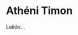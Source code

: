 <!-- ======================================================================
--- Search engine
title:          Athéni Timon
keywords:       Timon, Athén, Shakespeare, tragédia
description:    William Shakespeare: Athéni Timon.
--- Menu system
order:          20
text:           Athéni Timon
hidden:         false
umbel:          false
--- Page properties
id:             /tragedies/timon-of-athens
document:       
layout:         layout-2-left
$-left:         play-list
======================================================================= -->

# Athéni Timon

Leírás...
